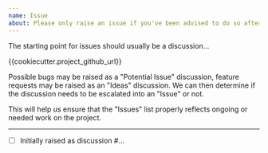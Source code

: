 ```yaml
---
name: Issue
about: Please only raise an issue if you've been advised to do so after discussion. Thanks! 🙏
---
```


The starting point for issues should usually be a discussion...

{{cookiecutter.project_github_url}}

Possible bugs may be raised as a "Potential Issue" discussion, feature requests may be raised as an "Ideas" discussion. We can then determine if the discussion needs to be escalated into an "Issue" or not.

This will help us ensure that the "Issues" list properly reflects ongoing or needed work on the project.

---

- [ ] Initially raised as discussion #...
